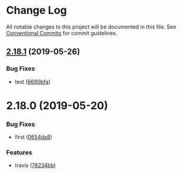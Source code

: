 # Change Log

All notable changes to this project will be documented in this file.
See [Conventional Commits](https://conventionalcommits.org) for commit guidelines.

## [2.18.1](https://github.com/kaltura/playkit-js-providers/compare/multirepo-ott@2.18.0...multirepo-ott@2.18.1) (2019-05-26)


### Bug Fixes

* test ([6690bfa](https://github.com/kaltura/playkit-js-providers/commit/6690bfa))





# 2.18.0 (2019-05-20)


### Bug Fixes

* first ([0654da8](https://github.com/kaltura/playkit-js-providers/commit/0654da8))


### Features

* travis ([78234bb](https://github.com/kaltura/playkit-js-providers/commit/78234bb))
